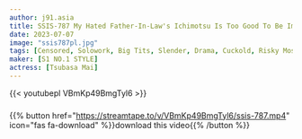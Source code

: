 ```yaml
---
author: j91.asia
title: SSIS-787 My Hated Father-In-Law's Ichimotsu Is Too Good To Be Impossible... Busty Young Wife Mai Tsubasa
date: 2023-07-07
image: "ssis787pl.jpg"
tags: [Censored, Solowork, Big Tits, Slender, Drama, Cuckold, Risky Mosaic]
maker: [S1 NO.1 STYLE]
actress: [Tsubasa Mai]
---
```



{{< youtubepl VBmKp49BmgTyl6 >}}
###

{{% button href="https://streamtape.to/v/VBmKp49BmgTyl6/ssis-787.mp4" icon="fas fa-download" %}}download this video{{% /button %}}

